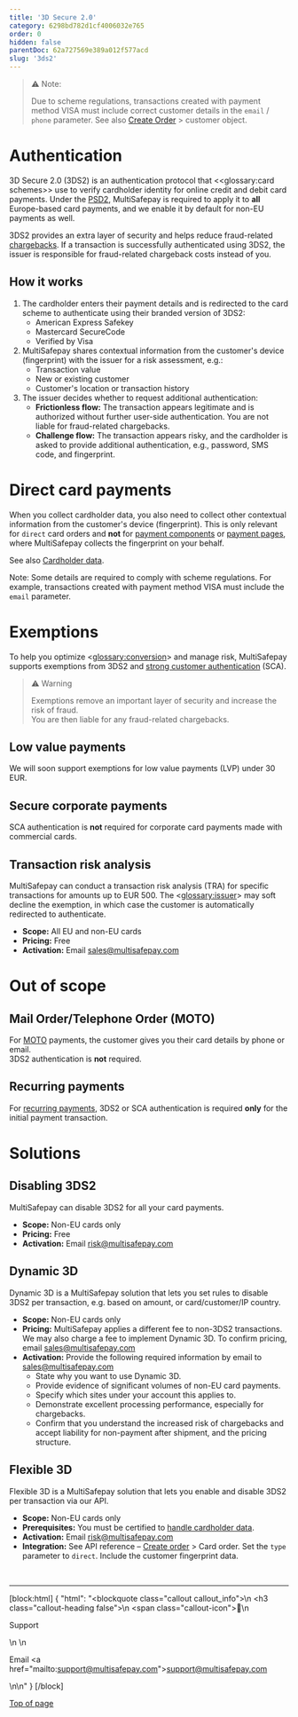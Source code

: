 ```yaml
---
title: '3D Secure 2.0'
category: 6298bd782d1cf4006032e765
order: 0
hidden: false
parentDoc: 62a727569e389a012f577acd
slug: '3ds2'
---
```



>⚠️ Note:
> 
> Due to scheme regulations, transactions created with payment method VISA must include correct customer details in the `email` / `phone` parameter. 
> See also [Create Order](/reference/createorder/) > customer object.

# Authentication

3D Secure 2.0 (3DS2) is an authentication protocol that <<glossary:card schemes>> use to verify cardholder identity for online credit and debit card payments. Under the [PSD2](/docs/psd2/), MultiSafepay is required to apply it to **all** Europe-based card payments, and we enable it by default for non-EU payments as well. 

3DS2 provides an extra layer of security and helps reduce fraud-related [chargebacks](/docs/chargebacks/). If a transaction is successfully authenticated using 3DS2, the issuer is responsible for fraud-related chargeback costs instead of you.

## How it works

1. The cardholder enters their payment details and is redirected to the card scheme to authenticate using their branded version of 3DS2: 
   - American Express Safekey
   - Mastercard SecureCode
   - Verified by Visa
2. MultiSafepay shares contextual information from the customer's device (fingerprint) with the issuer for a risk assessment, e.g.:
   - Transaction value
   - New or existing customer
   - Customer's location or transaction history
3. The issuer decides whether to request additional authentication:
   - **Frictionless flow:** The transaction appears legitimate and is authorized without further user-side authentication. You are not liable for fraud-related chargebacks.
   - **Challenge flow:** The transaction appears risky, and the cardholder is asked to provide additional authentication, e.g., password, SMS code, and fingerprint.

# Direct card payments

When you collect cardholder data, you also need to collect other contextual information from the customer's device (fingerprint). This is only relevant for `direct` card orders and **not** for [payment components](/docs/payment-components) or [payment pages](/docs/payment-pages), where MultiSafepay collects the fingerprint on your behalf.

See also [Cardholder data](/docs/cardholder-data).

Note: Some details are required to comply with scheme regulations. For example, transactions created with payment method VISA must include the `email` parameter. 

# Exemptions

To help you optimize <<glossary:conversion>> and manage risk, MultiSafepay supports exemptions from 3DS2 and [strong customer authentication](/docs/psd2/) (SCA). <!-- Under the PSD2, some exemptions are only supported outside of Europe -->

> ⚠️ Warning
> 
> Exemptions remove an important layer of security and increase the risk of fraud.  
> You are then liable for any fraud-related chargebacks.

## Low value payments

We will soon support exemptions for low value payments (LVP) under 30 EUR.

## Secure corporate payments

SCA authentication is **not** required for corporate card payments made with commercial cards.

## Transaction risk analysis

MultiSafepay can conduct a transaction risk analysis (TRA) for specific transactions for amounts up to EUR 500. The <<glossary:issuer>> may soft decline the exemption, in which case the customer is automatically redirected to authenticate. 

- **Scope:** All EU and non-EU cards
- **Pricing:** Free
- **Activation:** Email [sales@multisafepay.com](mailto:sales@multisafepay.com)

# Out of scope

## Mail Order/Telephone Order (MOTO)

For [MOTO](/docs/moto/) payments, the customer gives you their card details by phone or email.  
3DS2 authentication is **not** required.

## Recurring payments

For [recurring payments](/docs/recurring-payments), 3DS2 or SCA authentication is required **only** for the initial payment transaction. 

# Solutions

## Disabling 3DS2

MultiSafepay can disable 3DS2 for all your card payments.   

- **Scope:** Non-EU cards only
- **Pricing:** Free
- **Activation:** Email risk@multisafepay.com

## Dynamic 3D

Dynamic 3D is a MultiSafepay solution that lets you set rules to disable 3DS2 per transaction, e.g. based on amount, or card/customer/IP country.

- **Scope:** Non-EU cards only 
- **Pricing:** MultiSafepay applies a different fee to non-3DS2 transactions. We may also charge a fee to implement Dynamic 3D. To confirm pricing, email <sales@multisafepay.com>
- **Activation:** Provide the following required information by email to <sales@multisafepay.com> 
    - State why you want to use Dynamic 3D. 
    - Provide evidence of significant volumes of non-EU card payments. 
    - Specify which sites under your account this applies to. 
    - Demonstrate excellent processing performance, especially for chargebacks. 
    - Confirm that you understand the increased risk of chargebacks and accept liability for non-payment after shipment, and the pricing structure.

## Flexible 3D 

Flexible 3D is a MultiSafepay solution that lets you enable and disable 3DS2 per transaction via our API. 

- **Scope:** Non-EU cards only
- **Prerequisites:** You must be certified to [handle cardholder data](/docs/cardholder-data/).
- **Activation:** Email <risk@multisafepay.com>
- **Integration:** See API reference – [Create order](/reference/createorder/) > Card order. Set the `type` parameter to `direct`. Include the customer fingerprint data.
<br>

---

[block:html]
{
  "html": "<blockquote class=\"callout callout_info\">\n    <h3 class=\"callout-heading false\">\n        <span class=\"callout-icon\">💬</span>\n        <p>Support</p>\n    </h3>\n    <p>Email <a href=\"mailto:support@multisafepay.com\">support@multisafepay.com</a></p>\n</blockquote>\n"
}
[/block]

[Top of page](#)
